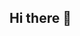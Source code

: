 ## Hi there 👋

<!--
**dcanavas85/dcanavas85** is a ✨ _special_ ✨ repository because its `README.md` (this file) appears on your GitHub profile.

Here are some ideas to get you started:

- 🔭 I’m currently working on creating a workflow app that will work in slack.
- 🌱 I’m currently learning javascript
- 👯 I’m looking to collaborate on ideas on creating an approval workflow in slack.
- 🤔 I’m looking for help with workflows.
- 💬 Ask me about anything
- 📫 How to reach me: danielcanavas@gmail.com
-->
